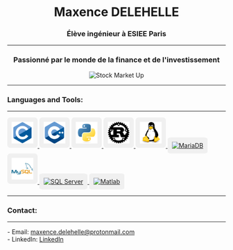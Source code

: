 <h1 align="center">Maxence DELEHELLE</h1>
<h3 align="center">Élève ingénieur à ESIEE Paris</h3>

<hr size="1">

<h3 align="center">Passionné par le monde de la finance et de l'investissement</h3>

<p align="center">
    <img src="https://media0.giphy.com/media/v1.Y2lkPTc5MGI3NjExZHN1ajUxN2JiYmc4N283ZXdjYXE5MGthZmFkNzAxdzUxYjM2Zmx6OSZlcD12MV9pbnRlcm5hbF9naWZfYnlfaWQmY3Q9Zw/YTGguyjqwgfmuFv0d5/giphy.gif" 
         alt="Stock Market Up" width="200" height="150"/>
</p>

<hr size="1">

<h3 align="left">Languages and Tools:</h3>
<hr size="1">
<p align="left">
    <a href="https://www.cprogramming.com/" target="_blank" rel="noreferrer">
        <img src="https://raw.githubusercontent.com/devicons/devicon/master/icons/c/c-original.svg" alt="C" width="50" height="50" 
             style="border-radius: 10%; background: #f0f0f0; padding: 10px;"/>
    </a>
    <a href="https://www.w3schools.com/cpp/" target="_blank" rel="noreferrer">
        <img src="https://raw.githubusercontent.com/devicons/devicon/master/icons/cplusplus/cplusplus-original.svg" alt="C++" width="50" height="50" 
             style="border-radius: 10%; background: #f0f0f0; padding: 10px;"/>
    </a>
    <a href="https://www.python.org" target="_blank" rel="noreferrer">
        <img src="https://raw.githubusercontent.com/devicons/devicon/master/icons/python/python-original.svg" alt="Python" width="50" height="50" 
             style="border-radius: 10%; background: #f0f0f0; padding: 10px;"/>
    </a>
    <a href="https://www.rust-lang.org" target="_blank" rel="noreferrer">
        <img src="https://raw.githubusercontent.com/devicons/devicon/master/icons/rust/rust-plain.svg" alt="Rust" width="50" height="50" 
             style="border-radius: 10%; background: #f0f0f0; padding: 10px;"/>
    </a>
    <a href="https://www.linux.org/" target="_blank" rel="noreferrer">
        <img src="https://raw.githubusercontent.com/devicons/devicon/master/icons/linux/linux-original.svg" alt="Linux" width="50" height="50" 
             style="border-radius: 10%; background: #f0f0f0; padding: 10px;"/>
    </a>
    <a href="https://mariadb.org/" target="_blank" rel="noreferrer">
        <img src="https://www.vectorlogo.zone/logos/mariadb/mariadb-icon.svg" alt="MariaDB" width="50" height="50" 
             style="border-radius: 10%; background: #f0f0f0; padding: 10px;"/>
    </a>
    <a href="https://www.mysql.com/" target="_blank" rel="noreferrer">
        <img src="https://raw.githubusercontent.com/devicons/devicon/master/icons/mysql/mysql-original-wordmark.svg" alt="MySQL" width="50" height="50" 
             style="border-radius: 10%; background: #f0f0f0; padding: 10px;"/>
    </a>
    <a href="https://www.microsoft.com/en-us/sql-server" target="_blank" rel="noreferrer">
        <img src="https://www.svgrepo.com/show/303229/microsoft-sql-server-logo.svg" alt="SQL Server" width="50" height="50" 
             style="border-radius: 10%; background: #f0f0f0; padding: 10px;"/>
    </a>
    <a href="https://www.mathworks.com/" target="_blank" rel="noreferrer">
        <img src="https://upload.wikimedia.org/wikipedia/commons/2/21/Matlab_Logo.png" alt="Matlab" width="50" height="50" 
             style="border-radius: 10%; background: #f0f0f0; padding: 10px;"/>
    </a>
</p>

<hr size="1">

<h3 align="left">Contact:</h3>
<hr size="1">
<p align="left">
    - Email: <a href="maxence.delehelle@protonmail.com">maxence.delehelle@protonmail.com</a><br>
    - LinkedIn: <a href="https://www.linkedin.com/in/maxence-delehelle-66a205327">LinkedIn</a><br>
</p>
